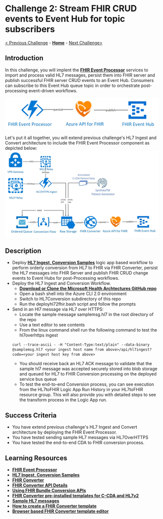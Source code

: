 # Challenge 2: Stream FHIR CRUD events to Event Hub for topic subscribers

[< Previous Challenge](./Challenge01.md) - **[Home](../readme.md)** - [Next Challenge>](./Challenge03.md)

## Introduction

In this challenge, you will implent the **[FHIR Event Processor](https://github.com/microsoft/health-architectures/tree/master/FHIR/FHIREventProcessor)** services to import and process valid HL7 messages, persist them into FHIR server and publish successful FHIR server CRUD events to an Event Hub.  Consumers can subscribe to this Event Hub queue topic in order to orchestrate post-processing event-driven workflows. 

![FHIR Event Processor](../images/fhir-event-processor.jpg)

Let's put it all together, you will extend previous challenge's HL7 Ingest and Convert architecture to include the FHIR Event Processor component as depicted below:
![HL7 ingest, conversion and bulk load](../images/fhir-hl7-ingest-conversion-bulkload-samples-architecture.jpg)

## Description

- Deploy **[HL7 Ingest, Conversion Samples](https://github.com/microsoft/health-architectures/tree/master/HL7Conversion#hl7tofhir-conversion)** logic app based workflow to perform orderly conversion from HL7 to FHIR via FHIR Converter, persist the HL7 messages into FHIR Server and publish FHIR CRUD change events to Event Hubs for post-Processing workflows.
- Deploy the HL7 Ingest and Conversion Workflow.
    - **[Download or Clone the Microsoft Health Archtectures GitHub repo](https://github.com/microsoft/health-architectures)**
    - Open a bash shell into the Azure CLI 2.0 environment
    - Switch to HL7Conversion subdirectory of this repo
    - Run the deployhl72fhir.bash script and follow the prompts
- Send in an Hl7 message via HL7 over HTTPS:
    - Locate the sample message samplemsg.hl7 in the root directory of the repo
    - Use a text editor to see contents
    - From the linux command shell run the following command to test the hl7overhttps ingest
    ```
    curl --trace-ascii - -H "Content-Type:text/plain" --data-binary @samplemsg.hl7 <your ingest host name from above>/api/hl7ingest?code=<your ingest host key from above>
    ```
    - You should receive back an HL7 ACK message to validate that the sample hl7 message was accepted securely stored into blob storage and queued for HL7 to FHIR Conversion processing on the deployed service bus queue
    - To test the end-to-end Conversion process, you can see execution from the HL7toFHIR Logic App Run History in your HL7toFHIR resource group. This will also provide you with detailed steps to see the transform process in the Logic App run.

## Success Criteria
- You have extend previous challenge's HL7 Ingest and Convert architecture by deploying the FHIR Event Processor.
- You have tested sending sample HL7 messages via HL7OverHTTPS
- You have tested the end-to-end CDA to FHIR conversion process.

## Learning Resources

- **[FHIR Event Processor](https://github.com/microsoft/health-architectures/tree/master/FHIR/FHIREventProcessor)**
- **[HL7 Ingest, Conversion Samples](https://github.com/microsoft/health-architectures/tree/master/HL7Conversion#hl7tofhir-conversion)**
- **[FHIR Converter](https://github.com/microsoft/FHIR-Converter)**
- **[FHIR Converter API Details](https://github.com/microsoft/FHIR-Converter/blob/master/docs/api-summary.md)**
- **[Using FHIR Bundle Conversion APIs](https://github.com/microsoft/FHIR-Converter/blob/master/docs/convert-data-concept.md)**
- **[FHIR Converter pre-installed templates for C-CDA and HL7v2](https://github.com/microsoft/FHIR-Converter/tree/master/src/templates)**
- **[Sample HL7 messages](https://github.com/microsoft/FHIR-Converter/tree/master/src/sample-data/hl7v2)**
- **[How to create a FHIR Converter template](https://github.com/microsoft/FHIR-Converter/blob/master/docs/template-creation-how-to-guide.md)**
- **[Browser based FHIR Converter template editor](https://github.com/microsoft/FHIR-Converter/blob/master/docs/web-ui-summary.md)**




